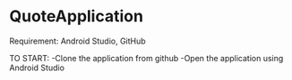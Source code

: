 # QuoteApplication

Requirement: Android Studio, GitHub

TO START:
-Clone the application from github
-Open the application using Android Studio
